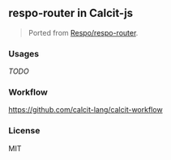 
respo-router in Calcit-js
----

> Ported from [Respo/respo-router](https://github.com/Respo/respo).

### Usages

_TODO_

### Workflow

https://github.com/calcit-lang/calcit-workflow

### License

MIT
